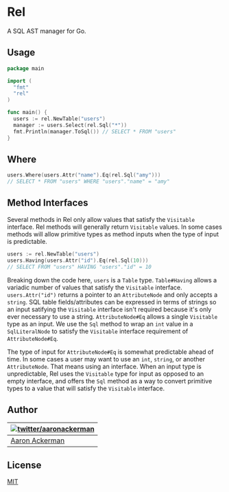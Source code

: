 # Rel

A SQL AST manager for Go.

## Usage

```go
package main

import (
  "fmt"
  "rel"
)

func main() {
  users := rel.NewTable("users")
  manager := users.Select(rel.Sql("*"))
  fmt.Println(manager.ToSql()) // SELECT * FROM "users"
}
```

## Where

```go
users.Where(users.Attr("name").Eq(rel.Sql("amy")))
// SELECT * FROM "users" WHERE "users"."name" = "amy"
```

## Method Interfaces

Several methods in Rel only allow values that satisfy the `Visitable` interface. Rel methods will generally return `Visitable` values. In some cases methods will allow primitive types as method inputs when the type of input is predictable.

```go
users := rel.NewTable("users")
users.Having(users.Attr("id").Eq(rel.Sql(10)))
// SELECT FROM "users" HAVING "users"."id" = 10
```

Breaking down the code here, `users` is a `Table` type. `Table#Having` allows a variadic number of values that satisfy the `Visitable` interface. `users.Attr("id")` returns a pointer to an `AttributeNode` and only accepts a `string`. SQL table fields/attributes can be expressed in terms of strings so an input satifying the `Visitable` interface isn't required because it's only ever necessary to use a string. `AttributeNode#Eq` allows a single `Visitable` type as an input. We use the `Sql` method to wrap an `int` value in a `SqlLiteralNode` to satisfy the `Visitable` interface requirement of `AttributeNode#Eq`.

The type of input for `AttributeNode#Eq` is somewhat predictable ahead of time. In some cases a user may want to use an `int`, `string`, or another `AttributeNode`. That means using an interface. When an input type is unpredictable, Rel uses the `Visitable` type for input as opposed to an empty interface, and offers the `Sql` method as a way to convert primitive types to a value that will satisfy the `Visitable` interface.

## Author

| [![twitter/_aaronackerman_](http://gravatar.com/avatar/c73ff9c7e654647b2b339d9e08b52143?s=70)](http://twitter.com/_aaronackerman_ "Follow @_aaronackerman_ on Twitter") |
|---|
| [Aaron Ackerman](https://twitter.com/_aaronackerman_) |

## License

[MIT](https://github.com/aackerman/rel/blob/master/LICENSE.md)
